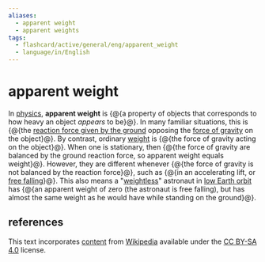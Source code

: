 ```yaml
---
aliases:
  - apparent weight
  - apparent weights
tags:
  - flashcard/active/general/eng/apparent_weight
  - language/in/English
---
```


# apparent weight

In [physics](physics.md), __apparent weight__ is {@{a property of objects that corresponds to how heavy an object _appears_ to be}@}. In many familiar situations, this is {@{the [reaction force given by the ground](ground%20reaction%20force.md) opposing the [force of gravity](gravity.md) on the object}@}. By contrast, ordinary [weight](weight.md) is {@{the force of gravity acting on the object}@}. When one is stationary, then {@{the force of gravity are balanced by the ground reaction force, so apparent weight equals weight}@}. However, they are different whenever {@{the force of gravity is not balanced by the reaction force}@}, such as {@{in an accelerating lift, or [free falling](free%20fall.md)}@}. This also means a "[weightless](weightlessness.md)" astronaut in [low Earth orbit](low%20Earth%20orbit.md) has {@{an apparent weight of zero (the astronaut is free falling), but has almost the same weight as he would have while standing on the ground}@}. <!--SR:!2027-01-01,686,330!2026-04-05,467,310!2028-06-14,1110,350!2028-11-14,1229,350!2027-11-28,955,350!2025-08-31,320,330!2026-06-05,502,310-->

## references

This text incorporates [content](https://en.wikipedia.org/wiki/apparent_weight) from [Wikipedia](Wikipedia.md) available under the [CC BY-SA 4.0](https://creativecommons.org/licenses/by-sa/4.0/) license.
